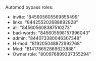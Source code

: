 Automod bypass roles: 

- invite: "845605605569855499"
- links: "844255202688892928"
- all: "845605608387510273"
- bad-words: "845605598157996043"
- admin: "844073380046307348"
- H-mod: "819205048872992768"
- Mod: "814178652869623888"
- Owner role: "800976899337355294"



